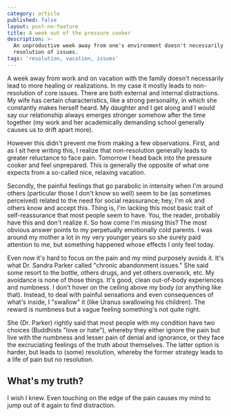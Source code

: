 ```yaml
---
category: article
published: false
layout: post-no-feature
title: A week out of the pressure cooker
description: >-
  An unproductive week away from one's environment doesn't necessarily lead to
  resolution of issues.
tags: 'resolution, vacation, issues'
---
```

A week away from work and on vacation with the family doesn't necessarily lead to more healing or realizations. In my case it mostly leads to non-resolution of core issues. There are both external and internal distractions. My wife has certain characteristics, like a strong personality, in which she constantly makes herself heard. My daughter and I get along and I would say our relationship always emerges stronger somehow after the time together (my work and her academically demanding school generally causes us to drift apart more).

However this didn't prevent me from making a few observations. First, and as I sit here writing this, I realize that non-resolution generally leads to greater reluctance to face pain. Tomorrow I head back into the pressure cooker and feel unprepared. This is generally the opposite of what one expects from a so-called nice, relaxing vacation.

Secondly, the painful feelings that go parabolic in intensity when I'm around others (particular those I don't know so well) seem to be (as sometimes perceived) related to the need for social reassurance; hey, I'm ok and others know and accept this. Thing is, I'm lacking this most basic trait of self-reassurance that most people seem to have. You, the reader, probably have this and don't realize it. So how come I'm missing this? The most obvious answer points to my perpetually emotionally cold parents. I was around my mother a lot in my very younger years so she surely paid attention to me, but something happened whose effects I only feel today.

Even now it's hard to focus on the pain and my mind purposely avoids it. It's what Dr. Sandra Parker called "chronic abandonment issues." She said some resort to the bottle, others drugs, and yet others overwork, etc. My avoidance is none of those things. It's good, clean out-of-body experiences and numbness. I don't hover on the ceiling above my body (or anything like that). Instead, to deal with painful sensations and even consequences of what's inside, I "swallow" it (like Uranus swallowing his children). The reward is numbness but a vague feeling something's not quite right.

She (Dr. Parker) rightly said that most people with my condition have two choices (Buddhists "love or hate"), whereby they either ignore the pain but live with the numbness and lesser pain of denial and ignorance, or they face the excruciating feelings of the truth about themselves. The latter option is harder, but leads to (some) resolution, whereby the former strategy leads to a life of pain but no resolution.

## What's my truth?

I wish I knew. Even touching on the edge of the pain causes my mind to jump out of it again to find distraction. 

